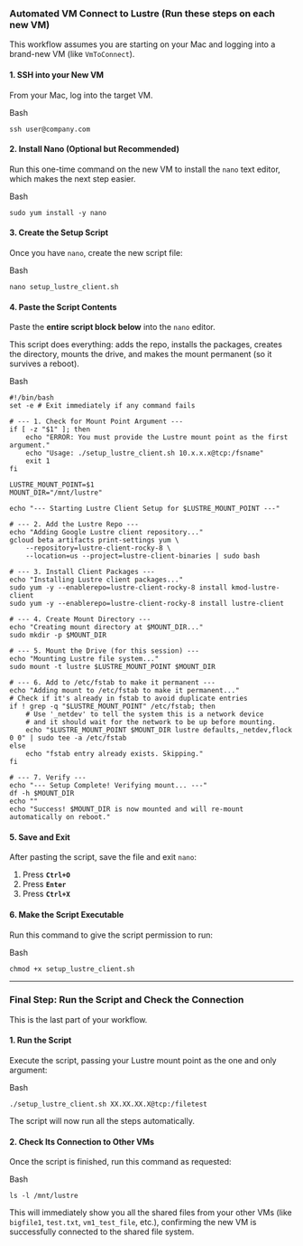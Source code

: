 ### **Automated VM Connect to Lustre (Run these steps on each new VM)**

This workflow assumes you are starting on your Mac and logging into a brand-new VM (like `VmToConnect`).

#### **1\. SSH into your New VM**

From your Mac, log into the target VM.

Bash

```
ssh user@company.com
```

#### **2\. Install Nano (Optional but Recommended)**

Run this one-time command on the new VM to install the `nano` text editor, which makes the next step easier.

Bash

```
sudo yum install -y nano
```

#### **3\. Create the Setup Script**

Once you have `nano`, create the new script file:

Bash

```
nano setup_lustre_client.sh
```

#### **4\. Paste the Script Contents**

Paste the **entire script block below** into the `nano` editor.

This script does everything: adds the repo, installs the packages, creates the directory, mounts the drive, and makes the mount permanent (so it survives a reboot).

Bash

```
#!/bin/bash
set -e # Exit immediately if any command fails

# --- 1. Check for Mount Point Argument ---
if [ -z "$1" ]; then
    echo "ERROR: You must provide the Lustre mount point as the first argument."
    echo "Usage: ./setup_lustre_client.sh 10.x.x.x@tcp:/fsname"
    exit 1
fi

LUSTRE_MOUNT_POINT=$1
MOUNT_DIR="/mnt/lustre"

echo "--- Starting Lustre Client Setup for $LUSTRE_MOUNT_POINT ---"

# --- 2. Add the Lustre Repo ---
echo "Adding Google Lustre client repository..."
gcloud beta artifacts print-settings yum \
    --repository=lustre-client-rocky-8 \
    --location=us --project=lustre-client-binaries | sudo bash

# --- 3. Install Client Packages ---
echo "Installing Lustre client packages..."
sudo yum -y --enablerepo=lustre-client-rocky-8 install kmod-lustre-client
sudo yum -y --enablerepo=lustre-client-rocky-8 install lustre-client

# --- 4. Create Mount Directory ---
echo "Creating mount directory at $MOUNT_DIR..."
sudo mkdir -p $MOUNT_DIR

# --- 5. Mount the Drive (for this session) ---
echo "Mounting Lustre file system..."
sudo mount -t lustre $LUSTRE_MOUNT_POINT $MOUNT_DIR

# --- 6. Add to /etc/fstab to make it permanent ---
echo "Adding mount to /etc/fstab to make it permanent..."
# Check if it's already in fstab to avoid duplicate entries
if ! grep -q "$LUSTRE_MOUNT_POINT" /etc/fstab; then
    # Use '_netdev' to tell the system this is a network device
    # and it should wait for the network to be up before mounting.
    echo "$LUSTRE_MOUNT_POINT $MOUNT_DIR lustre defaults,_netdev,flock 0 0" | sudo tee -a /etc/fstab
else
    echo "fstab entry already exists. Skipping."
fi

# --- 7. Verify ---
echo "--- Setup Complete! Verifying mount... ---"
df -h $MOUNT_DIR
echo ""
echo "Success! $MOUNT_DIR is now mounted and will re-mount automatically on reboot."
```

#### **5\. Save and Exit**

After pasting the script, save the file and exit `nano`:

1. Press **`Ctrl+O`**  
2. Press **`Enter`**  
3. Press **`Ctrl+X`**

#### **6\. Make the Script Executable**

Run this command to give the script permission to run:

Bash

```
chmod +x setup_lustre_client.sh
```

---

### **Final Step: Run the Script and Check the Connection**

This is the last part of your workflow.

#### **1\. Run the Script**

Execute the script, passing your Lustre mount point as the one and only argument:

Bash

```
./setup_lustre_client.sh XX.XX.XX.X@tcp:/filetest
```

The script will now run all the steps automatically.

#### **2\. Check Its Connection to Other VMs**

Once the script is finished, run this command as requested:

Bash

```
ls -l /mnt/lustre
```

This will immediately show you all the shared files from your other VMs (like `bigfile1`, `test.txt`, `vm1_test_file`, etc.), confirming the new VM is successfully connected to the shared file system.

